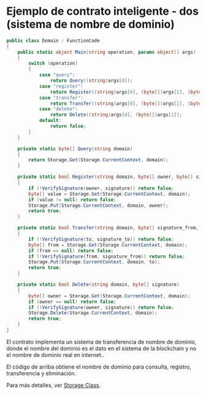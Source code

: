 # Ejemplo de contrato inteligente - dos (sistema de nombre de dominio)

```c#
public class Domain : FunctionCode
{
    public static object Main(string operation, params object[] args)
    {
        switch (operation)
        {
            case "query":
                return Query((string)args[0]);
            case "register":
                return Register((string)args[0], (byte[])args[1], (byte[])args[2]);
            case "transfer":
                return Transfer((string)args[0], (byte[])args[1], (byte[])args[2], (byte[])args[2]);
            case "delete":
                return Delete((string)args[0], (byte[])args[1]);
            default:
                return false;
        }
    }

    private static byte[] Query(string domain)
    {
        return Storage.Get(Storage.CurrentContext, domain);
    }

    private static bool Register(string domain, byte[] owner, byte[] signature)
    {
        if (!VerifySignature(owner, signature)) return false;
        byte[] value = Storage.Get(Storage.CurrentContext, domain);
        if (value != null) return false;
        Storage.Put(Storage.CurrentContext, domain, owner);
        return true;
    }

    private static bool Transfer(string domain, byte[] signature_from, byte[] to, byte[] signature_to)
    {
        if (!VerifySignature(to, signature_to)) return false;
        byte[] from = Storage.Get(Storage.CurrentContext, domain);
        if (from == null) return false;
        if (!VerifySignature(from, signature_from)) return false;
        Storage.Put(Storage.CurrentContext, domain, to);
        return true;
    }

    private static bool Delete(string domain, byte[] signature)
    {
        byte[] owner = Storage.Get(Storage.CurrentContext, domain);
        if (owner == null) return false;
        if (!VerifySignature(owner, signature)) return false;
        Storage.Delete(Storage.CurrentContext, domain);
        return true;
    }
}
```

El contrato implementa un sistema de transferencia de nombre de dominio, donde el nombre del dominio es el dato en el sistema de la blockchain y no el nombre de dominio real en internet..

El código de arriba obtiene el nombre de dominio para consulta, registro, transferencia y eliminación.

Para más detalles, ver [Storage Class](../fw/dotnet/neo/Storage.md).
